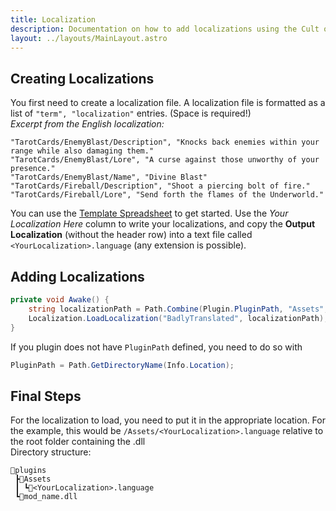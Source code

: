 ```yaml
---
title: Localization
description: Documentation on how to add localizations using the Cult of the Lamb API
layout: ../layouts/MainLayout.astro
---
```


## Creating Localizations
You first need to create a localization file. A localization file is formatted as a list of `"term", "localization"` entries. (Space is required!)  
*Excerpt from the English localization:*
```
"TarotCards/EnemyBlast/Description", "Knocks back enemies within your range while also damaging them."
"TarotCards/EnemyBlast/Lore", "A curse against those unworthy of your presence."
"TarotCards/EnemyBlast/Name", "Divine Blast"
"TarotCards/Fireball/Description", "Shoot a piercing bolt of fire."
"TarotCards/Fireball/Lore", "Send forth the flames of the Underworld."
```

You can use the [Template Spreadsheet](https://docs.google.com/spreadsheets/d/1yhkYddwJ_pYPAP58uXIcC_JadWqYzjUc0NIf0Hb6ocU/edit?usp=sharing) to get started.
Use the *Your Localization Here* column to write your localizations, and copy the **Output Localization** (without the header row) into a text file called `<YourLocalization>.language` (any extension is possible).

## Adding Localizations

```csharp
private void Awake() {
    string localizationPath = Path.Combine(Plugin.PluginPath, "Assets", "<YourLocalization>.language");
    Localization.LoadLocalization("BadlyTranslated", localizationPath);
}
```

If you plugin does not have `PluginPath` defined, you need to do so with
```csharp
PluginPath = Path.GetDirectoryName(Info.Location);
```


## Final Steps

For the localization to load, you need to put it in the appropriate location. For the example, this would be `/Assets/<YourLocalization>.language` relative to the root folder containing the .dll  
Directory structure:  
```
📂plugins
 ┣📂Assets
 ┃ ┗📖<YourLocalization>.language
 ┗📜mod_name.dll
```
